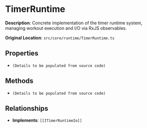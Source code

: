# TimerRuntime

**Description**: Concrete implementation of the timer runtime system, managing workout execution and I/O via RxJS observables.

**Original Location**: `src/core/runtime/TimerRuntime.ts`

## Properties

*   `(Details to be populated from source code)`

## Methods

*   `(Details to be populated from source code)`

## Relationships
*   **Implements**: `[[ITimerRuntimeIo]]`